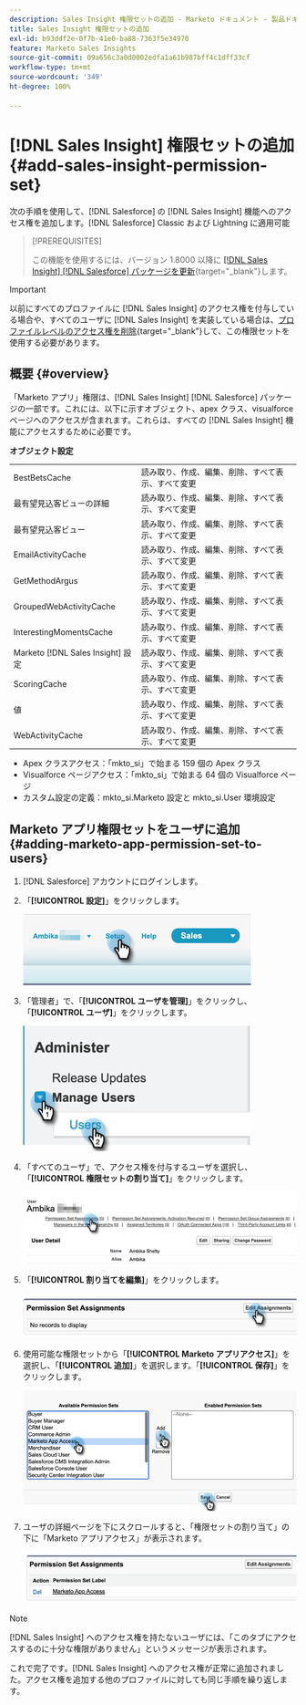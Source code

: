 ```yaml
---
description: Sales Insight 権限セットの追加 - Marketo ドキュメント - 製品ドキュメント
title: Sales Insight 権限セットの追加
exl-id: b93ddf2e-0f7b-41e0-ba88-7363f5e34970
feature: Marketo Sales Insights
source-git-commit: 09a656c3a0d0002edfa1a61b987bff4c1dff33cf
workflow-type: tm+mt
source-wordcount: '349'
ht-degree: 100%

---
```


# [!DNL Sales Insight] 権限セットの追加 {#add-sales-insight-permission-set}

次の手順を使用して、[!DNL Salesforce] の [!DNL Sales Insight] 機能へのアクセス権を追加します。[!DNL Salesforce] Classic および Lightning に適用可能

>[!PREREQUISITES]
>
>この機能を使用するには、バージョン 1.8000 以降に [ [!DNL Sales Insight] [!DNL Salesforce] パッケージを更新](/help/marketo/product-docs/marketo-sales-insight/msi-for-salesforce/upgrading/upgrading-your-msi-package.md){target="_blank"}します。

>[!IMPORTANT]
>
>以前にすべてのプロファイルに [!DNL Sales Insight] のアクセス権を付与している場合や、すべてのユーザに [!DNL Sales Insight] を実装している場合は、[プロファイルレベルのアクセス権を削除](/help/marketo/product-docs/marketo-sales-insight/msi-for-salesforce/configuration/remove-sales-insight-access.md){target="_blank"}して、この権限セットを使用する必要があります。

## 概要 {#overview}

「Marketo アプリ」権限は、[!DNL Sales Insight] [!DNL Salesforce] パッケージの一部です。これには、以下に示すオブジェクト、apex クラス、visualforce ページへのアクセスが含まれます。これらは、すべての [!DNL Sales Insight] 機能にアクセスするために必要です。

**オブジェクト設定**

<table>
 <tbody>
 <tr>
   <td>BestBetsCache</td>
   <td>読み取り、作成、編集、削除、すべて表示、すべて変更</td>
  </tr>
  <tr>
   <td>最有望見込客ビューの詳細</td>
   <td>読み取り、作成、編集、削除、すべて表示、すべて変更</td>
  </tr>
  <tr>
   <td>最有望見込客ビュー</td>
   <td>読み取り、作成、編集、削除、すべて表示、すべて変更</td>
  </tr>
  <tr>
   <td>EmailActivityCache</td>
   <td>読み取り、作成、編集、削除、すべて表示、すべて変更</td>
  </tr>
  <tr>
   <td>GetMethodArgus</td>
   <td>読み取り、作成、編集、削除、すべて表示、すべて変更</td>
  </tr>
  <tr>
   <td>GroupedWebActivityCache</td>
   <td>読み取り、作成、編集、削除、すべて表示、すべて変更</td>
  </tr>
  <tr>
   <td>InterestingMomentsCache</td>
   <td>読み取り、作成、編集、削除、すべて表示、すべて変更</td>
  </tr>
  <tr>
   <td>Marketo [!DNL Sales Insight] 設定</td>
   <td>読み取り、作成、編集、削除、すべて表示、すべて変更</td>
  </tr>
  <tr>
   <td>ScoringCache</td>
   <td>読み取り、作成、編集、削除、すべて表示、すべて変更</td>
  </tr>
  <tr>
   <td>値</td>
   <td>読み取り、作成、編集、削除、すべて表示、すべて変更</td>
  </tr>
  <tr>
   <td>WebActivityCache</td>
   <td>読み取り、作成、編集、削除、すべて表示、すべて変更</td>
  </tr>
 </tbody>
</table>

* Apex クラスアクセス：「mkto_si」で始まる 159 個の Apex クラス
* Visualforce ページアクセス：「mkto_si」で始まる 64 個の Visualforce ページ
* カスタム設定の定義：mkto_si.Marketo 設定と mkto_si.User 環境設定

## Marketo アプリ権限セットをユーザに追加 {#adding-marketo-app-permission-set-to-users}

1. [!DNL Salesforce] アカウントにログインします。

1. 「**[!UICONTROL 設定]**」をクリックします。

   ![](assets/add-sales-insight-permission-set-1.png)

1. 「管理者」で、「**[!UICONTROL ユーザを管理]**」をクリックし、「**[!UICONTROL ユーザ]**」をクリックします。

   ![](assets/add-sales-insight-permission-set-2.png)

1. 「すべてのユーザ」で、アクセス権を付与するユーザを選択し、「**[!UICONTROL 権限セットの割り当て]**」をクリックします。

   ![](assets/add-sales-insight-permission-set-3.png)

1. 「**[!UICONTROL 割り当てを編集]**」をクリックします。

   ![](assets/add-sales-insight-permission-set-4.png)

1. 使用可能な権限セットから「**[!UICONTROL Marketo アプリアクセス]**」を選択し、「**[!UICONTROL 追加]**」を選択します。「**[!UICONTROL 保存]**」をクリックします。

   ![](assets/add-sales-insight-permission-set-5.png)

1. ユーザの詳細ページを下にスクロールすると、「権限セットの割り当て」の下に「Marketo アプリアクセス」が表示されます。

   ![](assets/add-sales-insight-permission-set-6.png)

>[!NOTE]
>
>[!DNL Sales Insight] へのアクセス権を持たないユーザには、「このタブにアクセスするのに十分な権限がありません」というメッセージが表示されます。

これで完了です。[!DNL Sales Insight] へのアクセス権が正常に追加されました。アクセス権を追加する他のプロファイルに対しても同じ手順を繰り返します。
